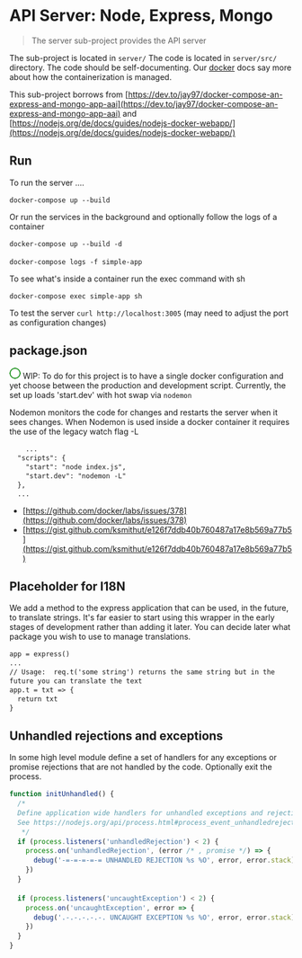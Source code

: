 # API Server: Node, Express, Mongo

> The server sub-project provides the API server

The sub-project is located in ```server/```
The code is located in ```server/src/``` directory.
The code should be self-documenting.
Our [docker](/server/docker.md) docs say more about how the containerization is managed.

This sub-project borrows from 
[https://dev.to/jay97/docker-compose-an-express-and-mongo-app-aai](https://dev.to/jay97/docker-compose-an-express-and-mongo-app-aai)
and
[https://nodejs.org/de/docs/guides/nodejs-docker-webapp/](https://nodejs.org/de/docs/guides/nodejs-docker-webapp/)


## Run

To run the server ....
```
docker-compose up --build
```

Or run the services in the background and optionally follow the logs of a container
```
docker-compose up --build -d 

docker-compose logs -f simple-app
```

To see what's inside a container run the exec command with sh
```
docker-compose exec simple-app sh
```

To test the server ```curl http://localhost:3005``` (may need to adjust the port as configuration changes)



## package.json

![unchecked] WIP: To do for this project is to have a single docker configuration and yet choose between the production
             and development script.  Currently, the set up loads 'start.dev' with hot swap via ```nodemon```
 

[checked]: ../images/checked-20.png "checked"
[unchecked]: ../images/unchecked-20.png "unchecked"


Nodemon monitors the code for changes and restarts the server when it sees changes. When Nodemon is used inside a docker
container it requires the use of the legacy watch flag -L
```
    ...
  "scripts": {
    "start": "node index.js",
    "start.dev": "nodemon -L"
  },
  ...
```
- [https://github.com/docker/labs/issues/378](https://github.com/docker/labs/issues/378)
- [https://gist.github.com/ksmithut/e126f7ddb40b760487a17e8b569a77b5](https://gist.github.com/ksmithut/e126f7ddb40b760487a17e8b569a77b5)


## Placeholder for I18N

We add a method to the express application that can be used, in the future, to translate strings.
It's far easier to start using this wrapper in the early stages of development
rather than adding it later.  You can decide later what package you wish to use to manage translations.

```
app = express()
...
// Usage:  req.t('some string') returns the same string but in the future you can translate the text
app.t = txt => {
  return txt
}
```

## Unhandled rejections and exceptions

In some high level module define a set of handlers for any exceptions or promise rejections that are not handled by
the code.  Optionally exit the process.

```js
function initUnhandled() {
  /*
  Define application wide handlers for unhandled exceptions and rejections.
  See https://nodejs.org/api/process.html#process_event_unhandledrejection
   */
  if (process.listeners('unhandledRejection') < 2) {
    process.on('unhandledRejection', (error /* , promise */) => {
      debug('-=-=-=-=-= UNHANDLED REJECTION %s %O', error, error.stack)
    })
  }

  if (process.listeners('uncaughtException') < 2) {
    process.on('uncaughtException', error => {
      debug('.-.-.-.-.-. UNCAUGHT EXCEPTION %s %O', error, error.stack)
    })
  }
}
```
